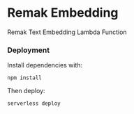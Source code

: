 # Remak Embedding

Remak Text Embedding Lambda Function

### Deployment

Install dependencies with:

```
npm install
```

Then deploy:

```
serverless deploy
```
